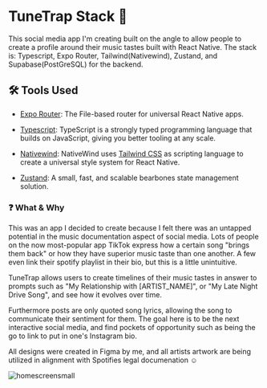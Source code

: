 # TuneTrap Stack 🚀

This social media app I'm creating built on the angle to allow people to create a profile around their music tastes built with React Native. The stack is: Typescript, Expo Router, Tailwind(Nativewind), Zustand, and Supabase(PostGreSQL) for the backend.

## 🛠️ Tools Used

- [Expo Router](https://github.com/expo/router): The File-based router for universal React Native apps.

- [Typescript](https://www.typescriptlang.org/): TypeScript is a strongly typed programming language that builds on JavaScript, giving you better tooling at any scale.

- [Nativewind](https://www.nativewind.dev/): NativeWind uses [Tailwind CSS](https://tailwindcss.com/) as scripting language to create a universal style system for React Native.

- [Zustand](https://docs.pmnd.rs/zustand/getting-started/introduction): A small, fast, and scalable bearbones state management solution.

### ❓ What & Why

This was an app I decided to create because I felt there was an untapped potential in the music documentation aspect of social media. Lots of people on the now most-popular app TikTok express how a certain song "brings them back" or how they have superior music taste than one another. A few even link their spotify playlist in their bio, but this is a little unintuitive.

TuneTrap allows users to create timelines of their music tastes in answer to prompts such as "My Relationship with [ARTIST_NAME]", or "My Late Night Drive Song", and see how it evolves over time.

Furthermore posts are only quoted song lyrics, allowing the song to communicate their sentiment for them. The goal here is to be the next interactive social media, and find pockets of opportunity such as being the go to link to put in one's Instagram bio.

All designs were created in Figma by me, and all artists artwork are being utilized in alignment with Spotifies legal documenation ☺️

![homescreensmall](https://github.com/mikesteroonie/tunetrap/assets/86593468/ebba370e-4a84-4f7c-8ec7-1a56c225a850)
